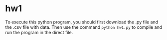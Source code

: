 # hw1 <br>
To execute this python program, you should first download the .py file and the .csv file with data. Then use the command `python hw1.py` to compile and run the program in the direct file. 
